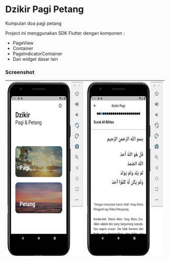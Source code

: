 # Dzikir Pagi Petang

Kumpulan doa pagi petang

Project ini menggunakan SDK Flutter dengan komponen :

- PageView
- Container
- PageIndicatorContainer
- Dan widget dasar lain

### Screenshot ###

| <img src="https://github.com/AjiSetya/dzikir_pagipetang/blob/master/ss1.png" height="550" width="320"> | <img src="https://github.com/AjiSetya/dzikir_pagipetang/blob/master/ss2.png" height="550" width="320"> |
| :---: | :---: |
